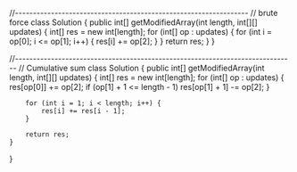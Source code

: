//-----------------------------------------------------------------
// brute force
class Solution {
    public int[] getModifiedArray(int length, int[][] updates) {
        int[] res = new int[length];
        for (int[] op : updates) {
            for (int i = op[0]; i <= op[1]; i++) {
                res[i] += op[2];
            }
        }
        return res;
    }
}

//------------------------------------------------------------------------------
// Cumulative sum
class Solution {
    public int[] getModifiedArray(int length, int[][] updates) {
        int[] res = new int[length];
        for (int[] op : updates) {
            res[op[0]] += op[2];
            if (op[1] + 1 <= length - 1) res[op[1] + 1] -= op[2];
        }
        
        for (int i = 1; i < length; i++) {
            res[i] += res[i - 1];
        }
        
        return res;
    }
}
